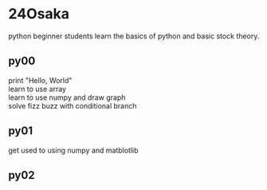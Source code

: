 # 24Osaka  

python beginner students learn the basics of python and basic stock theory.  

## py00

print "Hello, World"  
learn to use array  
learn to use numpy and draw graph  
solve fizz buzz with conditional branch    

## py01  
get used to using numpy and matblotlib  

## py02
